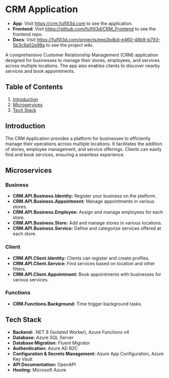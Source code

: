 # CRM Application

- **App**: Visit https://crm.fulfill3d.com to see the application.
- **Frontend**: Visit https://github.com/fulfill3d/CRM_Frontend to see the frontend repo.
- **Docs**: Visit https://fulfill3d.com/projects/eee2bdbd-e460-46b9-b793-5b3c9a02e98a to see the project wiki.

A comprehensive Customer Relationship Management (CRM) application designed for businesses to manage their stores, employees, and services across multiple locations. The app also enables clients to discover nearby services and book appointments.

## Table of Contents

1. [Introduction](#introduction)
2. [Microservices](#microservices)
3. [Tech Stack](#tech-stack)

## Introduction

The CRM Application provides a platform for businesses to efficiently manage their operations across multiple locations. It facilitates the addition of stores, employee management, and service offerings. Clients can easily find and book services, ensuring a seamless experience.

## Microservices

### Business
- **CRM.API.Business.Identity:** Register your business on the platform.
- **CRM.API.Business.Appointment:** Manage appointments in various stores.
- **CRM.API.Business.Employee:** Assign and manage employees for each store.
- **CRM.API.Business.Store:** Add and manage stores in various locations.
- **CRM.API.Business.Service:** Define and categorize services offered at each store.

### Client
- **CRM.API.Client.Identity:** Clients can register and create profiles.
- **CRM.API.Client.Service:** Find services based on location and other filters.
- **CRM.API.Client.Appointment:** Book appointments with businesses for various services.

### Functions
- **CRM.Functions.Background:** Time trigger background tasks.

## Tech Stack

- **Backend:** .NET 8 (Isolated Worker), Azure Functions v4
- **Database:** Azure SQL Server
- **Database Migration:** Fluent Migrator
- **Authentication:** Azure AD B2C
- **Configuration & Secrets Management:** Azure App Configuration, Azure Key Vault
- **API Documentation:** OpenAPI
- **Hosting:** Microsoft Azure
